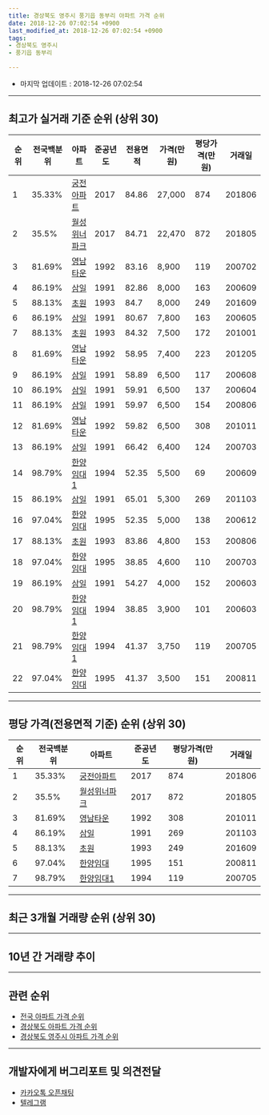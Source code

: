 ```yaml
---
title: 경상북도 영주시 풍기읍 동부리 아파트 가격 순위
date: 2018-12-26 07:02:54 +0900
last_modified_at: 2018-12-26 07:02:54 +0900
tags:
- 경상북도 영주시
- 풍기읍 동부리

---
```


* 마지막 업데이트 : 2018-12-26 07:02:54

---

## 최고가 실거래 기준 순위 (상위 30)


|순위|전국백분위|아파트|준공년도|전용면적|가격(만원)|평당가격(만원)|거래일|
|---|---|---|---|---|---|---|---|
|1|35.33%|[궁전아파트](https://search.naver.com/search.naver?query=%EA%B2%BD%EC%83%81%EB%B6%81%EB%8F%84+%EC%98%81%EC%A3%BC%EC%8B%9C+%ED%92%8D%EA%B8%B0%EC%9D%8D+%EB%8F%99%EB%B6%80%EB%A6%AC+%EA%B6%81%EC%A0%84%EC%95%84%ED%8C%8C%ED%8A%B8)|2017|84.86|27,000|874|201806|
|2|35.5%|[월성위너파크](https://search.naver.com/search.naver?query=%EA%B2%BD%EC%83%81%EB%B6%81%EB%8F%84+%EC%98%81%EC%A3%BC%EC%8B%9C+%ED%92%8D%EA%B8%B0%EC%9D%8D+%EB%8F%99%EB%B6%80%EB%A6%AC+%EC%9B%94%EC%84%B1%EC%9C%84%EB%84%88%ED%8C%8C%ED%81%AC)|2017|84.71|22,470|872|201805|
|3|81.69%|[영남타운](https://search.naver.com/search.naver?query=%EA%B2%BD%EC%83%81%EB%B6%81%EB%8F%84+%EC%98%81%EC%A3%BC%EC%8B%9C+%ED%92%8D%EA%B8%B0%EC%9D%8D+%EB%8F%99%EB%B6%80%EB%A6%AC+%EC%98%81%EB%82%A8%ED%83%80%EC%9A%B4)|1992|83.16|8,900|119|200702|
|4|86.19%|[삼일](https://search.naver.com/search.naver?query=%EA%B2%BD%EC%83%81%EB%B6%81%EB%8F%84+%EC%98%81%EC%A3%BC%EC%8B%9C+%ED%92%8D%EA%B8%B0%EC%9D%8D+%EB%8F%99%EB%B6%80%EB%A6%AC+%EC%82%BC%EC%9D%BC)|1991|82.86|8,000|163|200609|
|5|88.13%|[초원](https://search.naver.com/search.naver?query=%EA%B2%BD%EC%83%81%EB%B6%81%EB%8F%84+%EC%98%81%EC%A3%BC%EC%8B%9C+%ED%92%8D%EA%B8%B0%EC%9D%8D+%EB%8F%99%EB%B6%80%EB%A6%AC+%EC%B4%88%EC%9B%90)|1993|84.7|8,000|249|201609|
|6|86.19%|[삼일](https://search.naver.com/search.naver?query=%EA%B2%BD%EC%83%81%EB%B6%81%EB%8F%84+%EC%98%81%EC%A3%BC%EC%8B%9C+%ED%92%8D%EA%B8%B0%EC%9D%8D+%EB%8F%99%EB%B6%80%EB%A6%AC+%EC%82%BC%EC%9D%BC)|1991|80.67|7,800|163|200605|
|7|88.13%|[초원](https://search.naver.com/search.naver?query=%EA%B2%BD%EC%83%81%EB%B6%81%EB%8F%84+%EC%98%81%EC%A3%BC%EC%8B%9C+%ED%92%8D%EA%B8%B0%EC%9D%8D+%EB%8F%99%EB%B6%80%EB%A6%AC+%EC%B4%88%EC%9B%90)|1993|84.32|7,500|172|201001|
|8|81.69%|[영남타운](https://search.naver.com/search.naver?query=%EA%B2%BD%EC%83%81%EB%B6%81%EB%8F%84+%EC%98%81%EC%A3%BC%EC%8B%9C+%ED%92%8D%EA%B8%B0%EC%9D%8D+%EB%8F%99%EB%B6%80%EB%A6%AC+%EC%98%81%EB%82%A8%ED%83%80%EC%9A%B4)|1992|58.95|7,400|223|201205|
|9|86.19%|[삼일](https://search.naver.com/search.naver?query=%EA%B2%BD%EC%83%81%EB%B6%81%EB%8F%84+%EC%98%81%EC%A3%BC%EC%8B%9C+%ED%92%8D%EA%B8%B0%EC%9D%8D+%EB%8F%99%EB%B6%80%EB%A6%AC+%EC%82%BC%EC%9D%BC)|1991|58.89|6,500|117|200608|
|10|86.19%|[삼일](https://search.naver.com/search.naver?query=%EA%B2%BD%EC%83%81%EB%B6%81%EB%8F%84+%EC%98%81%EC%A3%BC%EC%8B%9C+%ED%92%8D%EA%B8%B0%EC%9D%8D+%EB%8F%99%EB%B6%80%EB%A6%AC+%EC%82%BC%EC%9D%BC)|1991|59.91|6,500|137|200604|
|11|86.19%|[삼일](https://search.naver.com/search.naver?query=%EA%B2%BD%EC%83%81%EB%B6%81%EB%8F%84+%EC%98%81%EC%A3%BC%EC%8B%9C+%ED%92%8D%EA%B8%B0%EC%9D%8D+%EB%8F%99%EB%B6%80%EB%A6%AC+%EC%82%BC%EC%9D%BC)|1991|59.97|6,500|154|200806|
|12|81.69%|[영남타운](https://search.naver.com/search.naver?query=%EA%B2%BD%EC%83%81%EB%B6%81%EB%8F%84+%EC%98%81%EC%A3%BC%EC%8B%9C+%ED%92%8D%EA%B8%B0%EC%9D%8D+%EB%8F%99%EB%B6%80%EB%A6%AC+%EC%98%81%EB%82%A8%ED%83%80%EC%9A%B4)|1992|59.82|6,500|308|201011|
|13|86.19%|[삼일](https://search.naver.com/search.naver?query=%EA%B2%BD%EC%83%81%EB%B6%81%EB%8F%84+%EC%98%81%EC%A3%BC%EC%8B%9C+%ED%92%8D%EA%B8%B0%EC%9D%8D+%EB%8F%99%EB%B6%80%EB%A6%AC+%EC%82%BC%EC%9D%BC)|1991|66.42|6,400|124|200703|
|14|98.79%|[한양임대1](https://search.naver.com/search.naver?query=%EA%B2%BD%EC%83%81%EB%B6%81%EB%8F%84+%EC%98%81%EC%A3%BC%EC%8B%9C+%ED%92%8D%EA%B8%B0%EC%9D%8D+%EB%8F%99%EB%B6%80%EB%A6%AC+%ED%95%9C%EC%96%91%EC%9E%84%EB%8C%801)|1994|52.35|5,500|69|200609|
|15|86.19%|[삼일](https://search.naver.com/search.naver?query=%EA%B2%BD%EC%83%81%EB%B6%81%EB%8F%84+%EC%98%81%EC%A3%BC%EC%8B%9C+%ED%92%8D%EA%B8%B0%EC%9D%8D+%EB%8F%99%EB%B6%80%EB%A6%AC+%EC%82%BC%EC%9D%BC)|1991|65.01|5,300|269|201103|
|16|97.04%|[한양임대](https://search.naver.com/search.naver?query=%EA%B2%BD%EC%83%81%EB%B6%81%EB%8F%84+%EC%98%81%EC%A3%BC%EC%8B%9C+%ED%92%8D%EA%B8%B0%EC%9D%8D+%EB%8F%99%EB%B6%80%EB%A6%AC+%ED%95%9C%EC%96%91%EC%9E%84%EB%8C%80)|1995|52.35|5,000|138|200612|
|17|88.13%|[초원](https://search.naver.com/search.naver?query=%EA%B2%BD%EC%83%81%EB%B6%81%EB%8F%84+%EC%98%81%EC%A3%BC%EC%8B%9C+%ED%92%8D%EA%B8%B0%EC%9D%8D+%EB%8F%99%EB%B6%80%EB%A6%AC+%EC%B4%88%EC%9B%90)|1993|83.86|4,800|153|200806|
|18|97.04%|[한양임대](https://search.naver.com/search.naver?query=%EA%B2%BD%EC%83%81%EB%B6%81%EB%8F%84+%EC%98%81%EC%A3%BC%EC%8B%9C+%ED%92%8D%EA%B8%B0%EC%9D%8D+%EB%8F%99%EB%B6%80%EB%A6%AC+%ED%95%9C%EC%96%91%EC%9E%84%EB%8C%80)|1995|38.85|4,600|110|200703|
|19|86.19%|[삼일](https://search.naver.com/search.naver?query=%EA%B2%BD%EC%83%81%EB%B6%81%EB%8F%84+%EC%98%81%EC%A3%BC%EC%8B%9C+%ED%92%8D%EA%B8%B0%EC%9D%8D+%EB%8F%99%EB%B6%80%EB%A6%AC+%EC%82%BC%EC%9D%BC)|1991|54.27|4,000|152|200603|
|20|98.79%|[한양임대1](https://search.naver.com/search.naver?query=%EA%B2%BD%EC%83%81%EB%B6%81%EB%8F%84+%EC%98%81%EC%A3%BC%EC%8B%9C+%ED%92%8D%EA%B8%B0%EC%9D%8D+%EB%8F%99%EB%B6%80%EB%A6%AC+%ED%95%9C%EC%96%91%EC%9E%84%EB%8C%801)|1994|38.85|3,900|101|200603|
|21|98.79%|[한양임대1](https://search.naver.com/search.naver?query=%EA%B2%BD%EC%83%81%EB%B6%81%EB%8F%84+%EC%98%81%EC%A3%BC%EC%8B%9C+%ED%92%8D%EA%B8%B0%EC%9D%8D+%EB%8F%99%EB%B6%80%EB%A6%AC+%ED%95%9C%EC%96%91%EC%9E%84%EB%8C%801)|1994|41.37|3,750|119|200705|
|22|97.04%|[한양임대](https://search.naver.com/search.naver?query=%EA%B2%BD%EC%83%81%EB%B6%81%EB%8F%84+%EC%98%81%EC%A3%BC%EC%8B%9C+%ED%92%8D%EA%B8%B0%EC%9D%8D+%EB%8F%99%EB%B6%80%EB%A6%AC+%ED%95%9C%EC%96%91%EC%9E%84%EB%8C%80)|1995|41.37|3,500|151|200811|


---

## 평당 가격(전용면적 기준) 순위 (상위 30)


|순위|전국백분위|아파트|준공년도|평당가격(만원)|거래일|
|---|---|---|---|---|---|
|1|35.33%|[궁전아파트](https://search.naver.com/search.naver?query=%EA%B2%BD%EC%83%81%EB%B6%81%EB%8F%84+%EC%98%81%EC%A3%BC%EC%8B%9C+%ED%92%8D%EA%B8%B0%EC%9D%8D+%EB%8F%99%EB%B6%80%EB%A6%AC+%EA%B6%81%EC%A0%84%EC%95%84%ED%8C%8C%ED%8A%B8)|2017|874|201806|
|2|35.5%|[월성위너파크](https://search.naver.com/search.naver?query=%EA%B2%BD%EC%83%81%EB%B6%81%EB%8F%84+%EC%98%81%EC%A3%BC%EC%8B%9C+%ED%92%8D%EA%B8%B0%EC%9D%8D+%EB%8F%99%EB%B6%80%EB%A6%AC+%EC%9B%94%EC%84%B1%EC%9C%84%EB%84%88%ED%8C%8C%ED%81%AC)|2017|872|201805|
|3|81.69%|[영남타운](https://search.naver.com/search.naver?query=%EA%B2%BD%EC%83%81%EB%B6%81%EB%8F%84+%EC%98%81%EC%A3%BC%EC%8B%9C+%ED%92%8D%EA%B8%B0%EC%9D%8D+%EB%8F%99%EB%B6%80%EB%A6%AC+%EC%98%81%EB%82%A8%ED%83%80%EC%9A%B4)|1992|308|201011|
|4|86.19%|[삼일](https://search.naver.com/search.naver?query=%EA%B2%BD%EC%83%81%EB%B6%81%EB%8F%84+%EC%98%81%EC%A3%BC%EC%8B%9C+%ED%92%8D%EA%B8%B0%EC%9D%8D+%EB%8F%99%EB%B6%80%EB%A6%AC+%EC%82%BC%EC%9D%BC)|1991|269|201103|
|5|88.13%|[초원](https://search.naver.com/search.naver?query=%EA%B2%BD%EC%83%81%EB%B6%81%EB%8F%84+%EC%98%81%EC%A3%BC%EC%8B%9C+%ED%92%8D%EA%B8%B0%EC%9D%8D+%EB%8F%99%EB%B6%80%EB%A6%AC+%EC%B4%88%EC%9B%90)|1993|249|201609|
|6|97.04%|[한양임대](https://search.naver.com/search.naver?query=%EA%B2%BD%EC%83%81%EB%B6%81%EB%8F%84+%EC%98%81%EC%A3%BC%EC%8B%9C+%ED%92%8D%EA%B8%B0%EC%9D%8D+%EB%8F%99%EB%B6%80%EB%A6%AC+%ED%95%9C%EC%96%91%EC%9E%84%EB%8C%80)|1995|151|200811|
|7|98.79%|[한양임대1](https://search.naver.com/search.naver?query=%EA%B2%BD%EC%83%81%EB%B6%81%EB%8F%84+%EC%98%81%EC%A3%BC%EC%8B%9C+%ED%92%8D%EA%B8%B0%EC%9D%8D+%EB%8F%99%EB%B6%80%EB%A6%AC+%ED%95%9C%EC%96%91%EC%9E%84%EB%8C%801)|1994|119|200705|


---

## 최근 3개월 거래량 순위 (상위 30)


<div style="width:100%;">
    <canvas id="deal_count_ranking" height="250"></canvas>
</div>


<script>
new Chart(document.getElementById("deal_count_ranking"), {
    type: 'horizontalBar',
    data: {
        labels: ['한양임대', '삼일', '한양임대1', '영남타운'],
        datasets: [{
            label: '실거래 수',
            data: [4, 2, 1, 1],
            borderColor: "rgba(255, 0, 128, 1)",
            backgroundColor: "rgba(255, 0, 128, 0.5)",
            fill: false,
        }]
    },
    options: {
        responsive: true,
        title: {
            display: true,
            text: '최근 3개월 거래량 순위'
        },
        tooltips: {
            mode: 'index',
            intersect: false,
            callbacks: {
                title: function(tooltipItems, data) {
                    return "실거래 수:";
                },
                label: function(tooltipItem, data) {
                    return data.labels[tooltipItem.index] + ": " + tooltipItem.xLabel;
                }
            }
        },
        hover: {
            mode: 'nearest',
            intersect: true
        },
        scales: {
            xAxes: [{
                display: true,
                scaleLabel: {
                    display: true,
                    labelString: '실거래 수'
                },
                ticks: {
                    suggestedMin: 0,
                }
            }],
            yAxes: [{
                display: true,
                ticks: {
                    autoSkip: false,
                    callback: function(value, index, values) {
                        if (value.length > 15)
                            return value.substr(0, 13) + "...";
                        else
                            return value;
                    }
                },
                scaleLabel: {
                    display: false,
                }
            }]
        }
    }
});

</script>


---

## 10년 간 거래량 추이


<div style="width:100%;">
    <canvas id="deal_progress" height="250"></canvas>
</div>

<script>
new Chart(document.getElementById("deal_progress"), {
    type: 'line',
    data: {
        labels: ['200812','200901','200902','200903','200904','200905','200906','200907','200908','200909','200910','200911','200912','201001','201002','201003','201004','201005','201006','201007','201008','201009','201010','201011','201012','201101','201102','201103','201104','201105','201106','201107','201108','201109','201110','201111','201112','201201','201202','201203','201204','201205','201206','201207','201208','201209','201210','201211','201212','201301','201302','201303','201304','201305','201306','201307','201308','201309','201310','201311','201312','201401','201402','201403','201404','201405','201406','201407','201408','201409','201410','201411','201412','201501','201502','201503','201504','201505','201506','201507','201508','201509','201510','201511','201512','201601','201602','201603','201604','201605','201606','201607','201608','201609','201610','201611','201612','201701','201702','201703','201704','201705','201706','201707','201708','201709','201710','201711','201712','201801','201802','201803','201804','201805','201806','201807','201808','201809','201810','201811','201812'],
        datasets: [{
            label: '실거래 수',
            pointRadius: 1,
            data: [4, 1, 3, 3, 6, 2, 3, 0, 2, 2, 4, 3, 2, 6, 1, 2, 2, 7, 1, 2, 3, 1, 1, 1, 1, 2, 1, 2, 4, 1, 2, 2, 2, 2, 4, 1, 1, 1, 5, 1, 2, 4, 6, 3, 2, 7, 3, 4, 0, 1, 6, 4, 3, 4, 1, 4, 5, 1, 6, 2, 5, 0, 2, 7, 2, 2, 3, 1, 2, 3, 1, 3, 3, 5, 5, 6, 4, 2, 1, 5, 2, 6, 0, 1, 1, 3, 7, 0, 4, 3, 1, 3, 3, 3, 2, 3, 3, 1, 1, 3, 1, 7, 1, 3, 6, 4, 3, 0, 1, 4, 1, 6, 2, 5, 10, 5, 5, 3, 5, 3, 0],
            borderColor: "rgba(255, 201, 14, 1)",
            backgroundColor: "rgba(255, 201, 14, 0.5)",
            fill: true,
        }]
    },
    options: {
        responsive: true,
        title: {
            display: true,
            text: '10년간 거래량 추이'
        },
        tooltips: {
            mode: 'index',
            intersect: false,
        },
        hover: {
            mode: 'nearest',
            intersect: true
        },
        scales: {
            xAxes: [{
                display: true,
                scaleLabel: {
                    display: true,
                    labelString: '년/월'
                }
            }],
            yAxes: [{
                display: true,
                ticks: {
                    suggestedMin: 0,
                },
                scaleLabel: {
                    display: true,
                    labelString: '실거래 수'
                }
            }]
        }
    }
});

</script>


---

## 관련 순위

- [전국 아파트 가격 순위](https://inasie.github.io/apt-ranking/전국)
- [경상북도 아파트 가격 순위](https://inasie.github.io/apt-ranking/경상북도)
- [경상북도 영주시 아파트 가격 순위](https://inasie.github.io/apt-ranking/경상북도-영주시)


---

## 개발자에게 버그리포트 및 의견전달

- [카카오톡 오픈채팅](https://open.kakao.com/o/gLJUAP4)
- [텔레그램](https://t.me/inasie)

